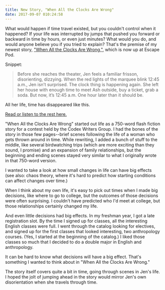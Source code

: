 ```yaml
---
title: New Story, "When All the Clocks Are Wrong"
date: 2017-09-07 010:24:58
---
```


What would happen if time travel existed, but you couldn't control when it happened? If your life was interrupted by jumps that pushed you forward or backward in time by hours, or even just minutes? What would you do, and would anyone believe you if you tried to explain? That's the premise of my newest story, ["When All the Clocks Are Wrong,"]( http://escapepod.org/2017/09/07/ep592-when-all-the-clocks-are-wrong/), which is now up at Escape Pod.

Snippet:
> Before she reaches the theater, Jen feels a familiar frisson, disorienting, dizzying. When the red lights of the marquee blink 12:45 a.m., Jen isn’t surprised. The clock thing is happening again. She left her house with enough time to meet Ash outside, buy a ticket, grab a soda. But now, it’s 12:45 a.m. One hour later than it should be.

All her life, time has disappeared like this.

[Read or listen to the rest here.]( http://escapepod.org/2017/09/07/ep592-when-all-the-clocks-are-wrong/)

"When All the Clocks Are Wrong" started out life as a 750-word flash fiction story for a contest held by the Codex Writers Group. I had the bones of the story in those few pages--brief scenes following the life of a woman who gets thrown around in time. While rewriting, I added a bunch of stuff to the middle, like several birdwatching trips (which are more exciting than they sound, I promise) and an expansion of family relationships, but the beginning and ending scenes stayed very similar to what I originally wrote in that 750-word version. 

I wanted to take a look at how small changes in life can have big effects (see also: chaos theory, where it's hard to predict how starting conditions can affect changes over time.) 

When I think about my own life, it's easy to pick out times when I made big decisions, like where to go to college, but the outcomes of those decisions were often surprising. I couldn't have predicted who I'd meet at college, but those relationships certainly changed my life. 

And even little decisions had big effects. In my freshman year, I got a late registration slot. By the time I signed up for classes, all the interesting English classes were full. I went through the catalog looking for electives, and signed up for the first classes that looked interesting, two anthropology courses. (Yes, I started at the beginning of the catalog.) I liked those classes so much that I decided to do a double major in English and anthropology.

It can be hard to know what decisions will have a big effect. That's something I wanted to think about in "When All the Clocks Are Wrong."

The story itself covers quite a bit in time, going through scenes in Jen's life. I hoped the jolt of jumping ahead in the story would mirror Jen's own disorientation when she travels through time.
